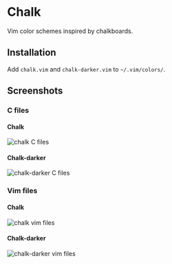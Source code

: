 # Chalk
Vim color schemes inspired by chalkboards.

## Installation
Add `chalk.vim` and `chalk-darker.vim` to `~/.vim/colors/`.

## Screenshots

### C files
#### Chalk
![chalk C files](/img/chalk_scheme_c.png)

#### Chalk-darker
![chalk-darker C files](/img/chalk-darker_scheme_c.png)

### Vim files
#### Chalk
![chalk vim files](/img/chalk_scheme_vim.png)

#### Chalk-darker
![chalk-darker vim files](/img/chalk-darker_scheme_vim.png)
